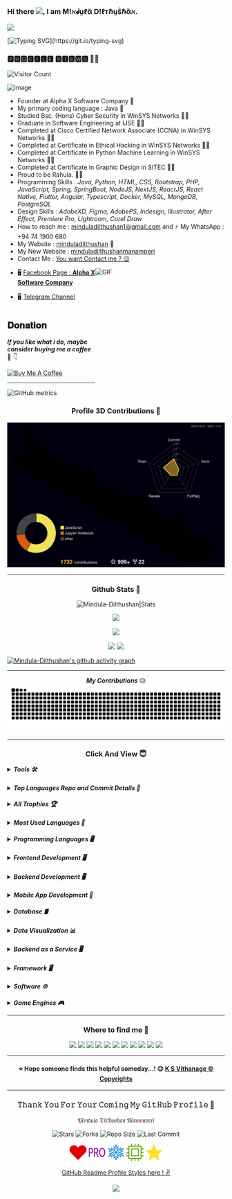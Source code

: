 ### Hi there <img src="https://github.com/Mindula-Dilthushan/Mindula-Dilthushan/blob/master/assets/hi.gif" width="30px">, I am M!ℵᖱṳℓᾰ D!ℓтℏṳṧℏᾰℵ.

<img align="center" src="https://user-images.githubusercontent.com/73097560/115834477-dbab4500-a447-11eb-908a-139a6edaec5c.gif"/>

[![Typing SVG](https://readme-typing-svg.herokuapp.com?font=&color=%2302CC00&size=25&width=450&lines=Open+Source+Developer;)](https://git.io/typing-svg)

### 🅿🆁🅾🅵🅸🅻🅴 🆅🅸🅴🆆🆂 🕵️‍♂️

![Visitor Count](https://profile-counter.glitch.me/{Mindula-Dilthushan}/count.svg)

![image](https://github.com/Mindula-Dilthushan/Mindula-Dilthushan/blob/master/assets/15.jpg)

- Founder at Alpha X Software Company 🤴
- My primary coding language : Java 🧒
- Studied Bsc. (Hons) Cyber Security in WinSYS Networks 👨‍🎓
- Graduate in Software Engineering at IJSE 👨‍🎓
- Completed at Cisco Certified Network Associate (CCNA) in WinSYS Networks 👨‍🎓
- Completed at Certificate in Ethical Hacking in WinSYS Networks 👨‍🎓
- Completed at Certificate in Python Machine Learning in WinSYS Networks 👨‍🎓
- Completed at Certificate in Graphic Design in SITEC 👨‍🎓
- Proud to be Rahula. 💙🧡
- Programming Skills : *Java, Python, HTML, CSS, Bootstrap, PHP, JavaScript, Spring, SpringBoot, NodeJS, NextJS,
  ReactJS, React Native, Flutter, Angular, Typescript, Docker, MySQL, MongoDB, PostgreSQL*
- Design Skills : *AdobeXD, Figma, AdobePS, Indesign, Illustrator, After Effect, Premiere Pro, Lightroom, Corel Draw*
- How to reach me : minduladilthushan1@gmail.com and ⚡ My WhatsApp : +94 74 1900 680
- My Website : [minduladilthushan](https://minduladilthushan.netlify.app/) 🤪
- My New Website : [minduladilthushanmanamperi](https://minduladilthushanmanamperi.netlify.app/)
- Contact Me : [ You want Contact me ? 😉 ](https://mindula-dilthushan.github.io/Contact-Me/)

<img align="right" alt="GIF" src="https://github.com/Mindula-Dilthushan/Mindula-Dilthushan/blob/master/assets/image.gif?raw=true" width="300" height="300"/>

- 🖥 [Facebook Page : 𝐀𝐥𝐩𝐡𝐚 𝐗 𝐒𝐨𝐟𝐭𝐰𝐚𝐫𝐞 𝐂𝐨𝐦𝐩𝐚𝐧𝐲](https://www.facebook.com/minduladilthushan/?ref=pages_you_manage)

- 🖥 [Telegram Channel](https://t.me/alphaxcompany)

<div>

#
</div>

## 𝐃𝐨𝐧𝐚𝐭𝐢𝐨𝐧

***If you like what i do, maybe consider buying me a coffee*** 🥺 👇

<a href="https://www.buymeacoffee.com/mindula"><img src="https://cdn.buymeacoffee.com/buttons/v2/default-red.png" alt="Buy Me A Coffee" style="height: 35px !important; width: 120px !important;"></a>

***
![GitHub metrics](https://metrics.lecoq.io/Mindula-Dilthushan)

<div align="center">

<h3 align="center">
  Profile 3D Contributions 🔰
</h3>

<img src="https://github.com/Mindula-Dilthushan/Mindula-Dilthushan/blob/master/profile-3d-contrib/profile-night-rainbow.svg"/>
</div>

[//]: # (***)

[//]: # (<h3 align="center">)

[//]: # (Popular Repo 💎)

[//]: # (</h3>)

[//]: # ()
[//]: # (<div align="center">)

[//]: # ()
[//]: # ([<img width="350" src="https://github-readme-stats.vercel.app/api/pin/?username=Mindula-Dilthushan&repo=MERN-Stack-CRUD-App-API&bg_color=0C1014&title_color=ffffff&text_color=c9cacc&icon_color=2bbc8a"/>][MernStack])

[//]: # ([<img width="350" src="https://github-readme-stats.vercel.app/api/pin/?username=Mindula-Dilthushan&repo=Readme-File-Icons&bg_color=0C1014&title_color=ffffff&text_color=c9cacc&icon_color=2bbc8a"/>][readme_File_Icon])

[//]: # (</div>)

[//]: # ()
[//]: # (<div align="center">)

[//]: # ()
[//]: # ([<img width="350" src="https://github-readme-stats.vercel.app/api/pin/?username=Mindula-Dilthushan&repo=ax-hosting&bg_color=0C1014&title_color=ffffff&text_color=c9cacc&icon_color=2bbc8a"/>][ax-hosting])

[//]: # ([<img width="350" src="https://github-readme-stats.vercel.app/api/pin/?username=Mindula-Dilthushan&repo=Readme-File-Styles&bg_color=0C1014&title_color=ffffff&text_color=c9cacc&icon_color=2bbc8a"/>][Readme-File-Styles])

[//]: # (</div>)

[ax-hosting]:https://github.com/Mindula-Dilthushan/ax-hosting
[Readme-File-Styles]:https://github.com/Mindula-Dilthushan/Readme-File-Styles
[MernStack]:https://github.com/Mindula-Dilthushan/MERN-Stack-CRUD-App-API
[readme_File_Icon]:https://github.com/Mindula-Dilthushan/Readme-File-Icons

---

<h3 align="center">
Github Stats 🧐
</h3>


<p align="center"> <img src="https://github-readme-stats.vercel.app/api?username=Mindula-Dilthushan&show_icons=true&theme=gotham" alt="Mindula-Dilthushan|Stats"/>
<p align="center"> <img src="https://github-readme-streak-stats.herokuapp.com?user=Mindula-Dilthushan&theme=github-dark&date_format=M%20j%5B%2C%20Y%5D"/> </p>
<p align="center"> <img src="https://github-profile-summary-cards.vercel.app/api/cards/profile-details?username=Mindula-Dilthushan&theme=github_dark"/> </p>

<div align="center">
<img src="https://github-profile-summary-cards.vercel.app/api/cards/stats?username=Mindula-Dilthushan&theme=github_dark"/>
<img src="https://github-profile-summary-cards.vercel.app/api/cards/productive-time?username=Mindula-Dilthushan&theme=github_dark"/>
</div>

<p align="center"> 

[![Mindula-Dilthushan's github activity graph](https://activity-graph.herokuapp.com/graph?username=Mindula-Dilthushan&theme=gotham)](https://github.com/Mindula-Dilthushan/github-readme-activity-graph&theme=github)

</p>

---

<div align="center">

***My Contributions*** 😥 <br>
![snake](https://github.com/Mindula-Dilthushan/Mindula-Dilthushan/blob/red-alpha/github-contribution-grid-snake.svg)
</div>

---

<h3 align="center">
Click And View 😇
</h3>


<details>
<summary> <i><b>Tools 🛠</b></i>
</summary>
<div align="center">

![](https://img.shields.io/badge/OS-Linux-informational?style=flat&logo=linux&logoColor=white&color=00614A)
![](https://img.shields.io/badge/Editor-IntelliJ_IDEA-informational?style=flat&logo=intellij-idea&logoColor=white&color=00614A)

</div>
</details>

####

<details>
<summary> <i> <b>Top Languages Repo and Commit Details 🎉 </b></i> </summary>
<div align="center">
<img src="https://github-profile-summary-cards.vercel.app/api/cards/repos-per-language?username=Mindula-Dilthushan&theme=github_dark"/>
<img src="https://github-profile-summary-cards.vercel.app/api/cards/most-commit-language?username=Mindula-Dilthushan&theme=github_dark"/>
</div>
</details>

####


<details>
<summary> <i><b>All Trophies 🏆 </b></i>
</summary>

<div align="center">

<img src="https://github-profile-trophy.vercel.app/?username=Mindula-Dilthushan"/>
</div>
</details>

####


<details>
<summary> <i><b>Most Used Languages 🎏 </b></i>
</summary>
<div align="center">
<img src="https://github-readme-stats.vercel.app/api/top-langs/?username=Mindula-Dilthushan&langs_count=8&theme=gotham"/>
</div>
</details>

####

<details>
<summary> <i><b>Programming Languages 🖥 </b></i>
</summary>
<div>

#### 

</div>
<div align="center">

<img src="https://raw.githubusercontent.com/devicons/devicon/master/icons/c/c-original.svg" alt="c" width="40" height="40"/>
<img src="https://raw.githubusercontent.com/devicons/devicon/master/icons/cplusplus/cplusplus-original.svg" alt="cplusplus" width="40" height="40"/>
<img src="https://raw.githubusercontent.com/devicons/devicon/master/icons/csharp/csharp-original.svg" alt="csharp" width="40" height="40"/>
<img src="https://raw.githubusercontent.com/devicons/devicon/master/icons/java/java-original.svg" alt="java" width="40" height="40"/>
<img src="https://raw.githubusercontent.com/devicons/devicon/master/icons/python/python-original.svg" alt="python" width="40" height="40"/>
<img src="https://raw.githubusercontent.com/devicons/devicon/master/icons/typescript/typescript-original.svg" alt="typescript" width="37" height="37"/>
<img src="https://raw.githubusercontent.com/devicons/devicon/master/icons/javascript/javascript-original.svg" alt="javascript" width="37" height="37"/>
<img src="https://raw.githubusercontent.com/devicons/devicon/master/icons/php/php-original.svg" alt="php" width="37" height="37"/>
<img src="https://raw.githubusercontent.com/devicons/devicon/master/icons/go/go-original.svg" alt="go" width="37" height="37"/>
<img src="https://raw.githubusercontent.com/devicons/devicon/master/icons/swift/swift-original.svg" alt="swift" width="37" height="37"/>
<img src="https://www.vectorlogo.zone/logos/apple_objectivec/apple_objectivec-icon.svg" alt="objectivec" width="37" height="37"/>
<img src="https://raw.githubusercontent.com/devicons/devicon/master/icons/ruby/ruby-original.svg" alt="ruby" width="37" height="37"/>
<img src="https://raw.githubusercontent.com/devicons/devicon/master/icons/scala/scala-original.svg" alt="scala" width="37" height="37"/>

</div>
</details>

####

<details>
<summary> <i><b>Frontend Development 🖥 </b></i>
</summary>
<div>

#### 
</div>
<div align="center">

<img src="https://raw.githubusercontent.com/devicons/devicon/master/icons/html5/html5-original-wordmark.svg" alt="html5" width="40" height="40"/>
<img src="https://raw.githubusercontent.com/devicons/devicon/master/icons/css3/css3-original-wordmark.svg" alt="css3" width="40" height="40"/>
<img src="https://raw.githubusercontent.com/devicons/devicon/master/icons/bootstrap/bootstrap-plain-wordmark.svg" alt="bootstrap" width="34" height="34"/>
<img src="https://raw.githubusercontent.com/devicons/devicon/master/icons/react/react-original-wordmark.svg" alt="react" width="34" height="34"/>
<img src="https://raw.githubusercontent.com/devicons/devicon/master/icons/redux/redux-original.svg" alt="redux" width="34" height="34"/>
<img src="https://raw.githubusercontent.com/devicons/devicon/master/icons/sass/sass-original.svg" alt="sass" width="34" height="34"/>
<img src="https://upload.wikimedia.org/wikipedia/commons/1/1b/Svelte_Logo.svg" alt="svelte" width="34" height="34"/> 
<img src="https://angular.io/assets/images/logos/angular/angular.svg" alt="angular" width="40" height="40"/>
<img src="https://www.vectorlogo.zone/logos/tailwindcss/tailwindcss-icon.svg" alt="tailwind" width="37" height="37"/>
<img src="https://raw.githubusercontent.com/devicons/devicon/master/icons/vuejs/vuejs-original-wordmark.svg" alt="vuejs" width="34" height="34"/>
<img src="https://bestofjs.org/logos/vuetify.svg" alt="vuetify" width="37" height="37"/>

</div>
</details>

####
<details>
<summary> <i><b>Backend Development 🖥 </b></i>
</summary>
<div>

#### 
</div>
<div align="center">

<img src="https://www.vectorlogo.zone/logos/springio/springio-icon.svg" alt="spring" width="35" height="35"/>
<img src="https://raw.githubusercontent.com/devicons/devicon/master/icons/nodejs/nodejs-original-wordmark.svg" alt="nodejs" width="40" height="40"/> 
<img src="https://raw.githubusercontent.com/devicons/devicon/master/icons/express/express-original-wordmark.svg" alt="express" width="35" height="35"/>
<img src="https://raw.githubusercontent.com/devicons/devicon/master/icons/nestjs/nestjs-plain.svg" alt="nestjs" width="35" height="35"/>
<img src="https://www.vectorlogo.zone/logos/graphql/graphql-icon.svg" alt="graphql" width="35" height="35"/>

</div>
</details>

####
<details>
<summary> <i><b>Mobile App Development 📱 </b></i>
</summary>
<div>


#### 
</div>
<div align="center">

<img src="https://raw.githubusercontent.com/devicons/devicon/master/icons/android/android-original-wordmark.svg" alt="android" width="37" height="37"/>
<img src="https://reactnative.dev/img/header_logo.svg" alt="reactnative" width="35" height="35"/>
<img src="https://www.vectorlogo.zone/logos/flutterio/flutterio-icon.svg" alt="flutter" width="35" height="35"/>
<img src="https://www.vectorlogo.zone/logos/dartlang/dartlang-icon.svg" alt="dart" width="35" height="35"/>
<img src="https://www.vectorlogo.zone/logos/kotlinlang/kotlinlang-icon.svg" alt="kotlin" width="30" height="30"/>
<img src="https://upload.wikimedia.org/wikipedia/commons/d/d1/Ionic_Logo.svg" alt="ionic" width="35" height="35"/>

</div>
</details>

####
<details>
<summary> <i><b>Database 🛢 </b></i>
</summary>
<div>

#### 
</div>
<div align="center">

<img src="https://raw.githubusercontent.com/devicons/devicon/master/icons/mysql/mysql-original-wordmark.svg" alt="mysql" width="40" height="40"/>
<img src="https://raw.githubusercontent.com/devicons/devicon/master/icons/mongodb/mongodb-original-wordmark.svg" alt="mongodb" width="40" height="40"/>
<img src="https://raw.githubusercontent.com/devicons/devicon/master/icons/oracle/oracle-original.svg" alt="oracle" width="40" height="40"/>
<img src="https://www.svgrepo.com/show/303229/microsoft-sql-server-logo.svg" alt="mssql" width="40" height="40"/>
<img src="https://www.vectorlogo.zone/logos/mariadb/mariadb-icon.svg" alt="mariadb" width="40" height="40"/>
<img src="https://raw.githubusercontent.com/devicons/devicon/master/icons/postgresql/postgresql-original-wordmark.svg" alt="postgresql" width="40" height="40"/>

</div>
</details>


####
<details>
<summary> <i><b>Data Visualization 📊 </b></i>
</summary>
<div>


####
</div>
<div align="center">

<img src="https://www.chartjs.org/media/logo-title.svg" alt="chartjs" width="40" height="40"/>
<img src="https://raw.githubusercontent.com/Hardik0307/Hardik0307/master/assets/canvasjs-charts.svg" alt="canvasjs" width="40" height="40"/>

</div>
</details>

####
<details>
<summary> <i><b>Backend as a Service 🖥 </b></i>
</summary>
<div>

####
</div>
<div align="center">

<img src="https://www.vectorlogo.zone/logos/firebase/firebase-icon.svg" alt="firebase" width="40" height="40"/>

</div>
</details>


####
<details>
<summary> <i><b>Framework 🖥 </b></i>
</summary>
<div>

####
</div>
<div align="center">

<img src="https://raw.githubusercontent.com/devicons/devicon/master/icons/django/django-original.svg" alt="django" width="40" height="40"/>
<img src="https://raw.githubusercontent.com/devicons/devicon/master/icons/dot-net/dot-net-original-wordmark.svg" alt="dotnet" width="40" height="40"/>
<img src="https://raw.githubusercontent.com/devicons/devicon/master/icons/laravel/laravel-plain-wordmark.svg" alt="laravel" width="40" height="40"/>

</div>
</details>


####
<details>
<summary> <i><b>Software ⚙ </b></i>
</summary>
<div>

####
</div>
<div align="center">

<img src="https://raw.githubusercontent.com/devicons/devicon/master/icons/photoshop/photoshop-line.svg" alt="photoshop" width="40" height="40"/>
<img src="https://cdn.worldvectorlogo.com/logos/adobe-xd.svg" alt="xd" width="40" height="40"/>
<img src="https://www.vectorlogo.zone/logos/adobe_illustrator/adobe_illustrator-icon.svg" alt="illustrator" width="40" height="40"/>
<img src="https://www.vectorlogo.zone/logos/figma/figma-icon.svg" alt="figma" width="40" height="40"/>
<img src="https://www.vectorlogo.zone/logos/getpostman/getpostman-icon.svg" alt="postman" width="40" height="40"/>

</div>
</details>


####
<details>
<summary> <i><b>Game Engines 🎮 </b></i>
</summary>
<div>

####
</div>
<div align="center">

<img src="https://www.vectorlogo.zone/logos/unity3d/unity3d-icon.svg" alt="unity" width="40" height="40"/>

</div>
</details>



---


<h3 align="center">
Where to find me 🤙
</h3>
<div align="center">

[<img height="25" src = "https://img.shields.io/badge/linkedin-00614A.svg?&style=for-the-badge&logo=linkedin&logoColor=white" />][LinkedIn]
[<img height="25" src = "https://img.shields.io/badge/Youtube-00614A.svg?&style=for-the-badge&logo=Youtube&logoColor=white">][Youtube]
[<img height="25" src = "https://img.shields.io/badge/Facebook-00614A.svg?&style=for-the-badge&logo=facebook&logoColor=white">][Facebook]
[<img height="25" src = "https://img.shields.io/badge/Whatsapp-00614A.svg?&style=for-the-badge&logo=WhatsApp&logoColor=white">][WhatsApp]
[<img height="25" src = "https://img.shields.io/badge/twitter-00614A.svg?&style=for-the-badge&logo=twitter&logoColor=white">][Twitter]
[<img height="25" src = "https://img.shields.io/badge/instragram-00614A.svg?&style=for-the-badge&logo=instagram&logoColor=white">][Instragram]
[<img height="25" src = "https://img.shields.io/badge/tumblr-00614A.svg?&style=for-the-badge&logo=tumblr&logoColor=white">][Tumblr]
[<img height="25" src = "https://img.shields.io/badge/reddit-00614A.svg?&style=for-the-badge&logo=reddit&logoColor=white">][Reddit]
[<img height="25" src = "https://img.shields.io/badge/telegram-00614A.svg?&style=for-the-badge&logo=telegram&logoColor=white">][Telegram]
[<img height="25" src = "https://img.shields.io/badge/DEV%20Community-00614A.svg?&style=for-the-badge&logo=dev&logoColor=white">][Dev_Community]
[<img height="25" src = "https://img.shields.io/badge/Medium-00614A.svg?&style=for-the-badge&logo=medium&logoColor=white">][Medium]

</div>



[linkedin]: https://www.linkedin.com/in/mindula-dilthushan-081a11185/
[Youtube]: https://www.youtube.com/channel/UCJL3S9dlNvlSi_QhBTCUiRQ?disable_polymer=true
[Facebook]: https://www.facebook.com/minduladilthushan.manamperi
[WhatsApp]: https://wa.me/0741900680
[Twitter]: https://twitter.com/MindulaDilthus8
[Instragram]: https://www.instagram.com/mindula_dilthushan/
[Tumblr]:https://www.tumblr.com/dashboard
[Reddit]:https://www.reddit.com/user/Loose_Essay9560
[Telegram]:https://t.me/alphaxcompany
[Dribble]:https://dribbble.com/minduladilthushan
[Dev_Community]:https://dev.to/minduladilthushan
[Medium]:https://medium.com/@minduladilthushan


[//]: # (Footer Section -----------------------------------------------------------------------------------------------)

---

<div align="center">

#### ⭐ Hope someone finds this helpful someday...! 😉 [K S Vithanage © Copyrights](https://github.com/sanuv9683)
</div>

---


<h3 align="center">𝚃𝚑𝚊𝚗𝚔 𝚈𝚘𝚞 𝙵𝚘𝚛 𝚈𝚘𝚞𝚛 𝙲𝚘𝚖𝚒𝚗𝚐 𝙼𝚢 𝙶𝚒𝚝𝙷𝚞𝚋 𝙿𝚛𝚘𝚏𝚒𝚕𝚎 🤝</h3>
<p align="center"> 𝔐𝔦𝔫𝔡𝔲𝔩𝔞 𝔇𝔦𝔩𝔱𝔥𝔲𝔰𝔥𝔞𝔫 𝔐𝔞𝔫𝔞𝔪𝔭𝔢𝔯𝔦
</p>

<p align="center">
<img alt="Stars" src="https://img.shields.io/github/stars/Mindula-Dilthushan/Mindula-Dilthushan?style=flat-square&labelColor=343b41"/>
<img alt="Forks" src="https://img.shields.io/github/forks/Mindula-Dilthushan/Mindula-Dilthushan?style=flat-square&labelColor=343b41"/>
<img alt="Repo Size" src="https://img.shields.io/github/repo-size/Mindula-Dilthushan/Mindula-Dilthushan?style=flat-square&labelColor=343b41"/>
<img alt="Last Commit" src="https://img.shields.io/github/last-commit/Mindula-Dilthushan/Mindula-Dilthushan?style=flat-square&labelColor=343b41"/>
</p>




<p align="center">
<a href='https://docs.github.com/en/github/supporting-the-open-source-community-with-github-sponsors'><img src='https://raw.githubusercontent.com/acervenky/animated-github-badges/master/assets/sponsorbadge.gif' width='40' height='40'></a> 
<a href='https://github.com/pricing'><img src='https://raw.githubusercontent.com/acervenky/animated-github-badges/master/assets/pro.gif' width='40' height='40'></a>
<a href='https://archiveprogram.github.com/'><img src='https://raw.githubusercontent.com/acervenky/animated-github-badges/master/assets/acbadge.gif' width='40' height='40'></a>
<a href='https://docs.github.com/en/developers'><img src='https://raw.githubusercontent.com/acervenky/animated-github-badges/master/assets/devbadge.gif' width='40' height='40'></a>
<a href='https://stars.github.com/'><img src='https://raw.githubusercontent.com/acervenky/animated-github-badges/master/assets/starbadge.gif' width='40' height='40'></a>
</p>

<p align="center">
<a href="https://github.com/Mindula-Dilthushan/Readme-File-Styles">
GitHub Readme Profile Styles here ! ✌
</a>
</p>

<p align="center">
  <img src="https://capsule-render.vercel.app/api?type=waving&color=gradient&height=80&section=footer"/>
</p>










































[comment]: <> (Testing Area-------------------------------------------------------------------------------------------------------------------)

[comment]: <> (Basic---------------------------------------------------------------------------------------------------------------------------)
<!--
**Mindula-Dilthushan/Mindula-Dilthushan** is a ✨ _special_ ✨ repository because its `README.md` (this file) appears on your GitHub profile.

Here are some ideas to get you started:

- 🔭 I’m currently working on ...
- 🌱 I’m currently learning ...
- 👯 I’m looking to collaborate on ...
- 🤔 I’m looking for help with ...
- 💬 Ask me about ...
- 📫 How to reach me: ...
- 😄 Pronouns: ...
- ⚡ Fun fact: ...

-->

